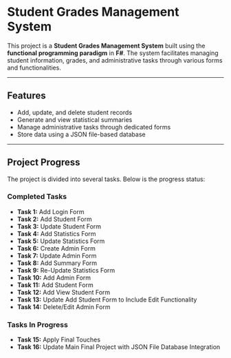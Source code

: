# Student Grades Management System

This project is a **Student Grades Management System** built using the **functional programming paradigm** in **F#**. The system facilitates managing student information, grades, and administrative tasks through various forms and functionalities.

---

## Features
- Add, update, and delete student records
- Generate and view statistical summaries
- Manage administrative tasks through dedicated forms
- Store data using a JSON file-based database

---

## Project Progress
The project is divided into several tasks. Below is the progress status:

### Completed Tasks
- **Task 1:** Add Login Form
- **Task 2:** Add Student Form
- **Task 3:** Update Student Form
- **Task 4:** Add Statistics Form
- **Task 5:** Update Statistics Form
- **Task 6:** Create Admin Form
- **Task 7:** Update Admin Form
- **Task 8:** Add Summary Form
- **Task 9:** Re-Update Statistics Form
- **Task 10:** Add Admin Form
- **Task 11:** Add Student Form
- **Task 12:** Add View Student Form
- **Task 13:** Update Add Student Form to Include Edit Functionality
- **Task 14:** Delete/Edit Admin Form


### Tasks In Progress
- **Task 15:** Apply Final Touches
- **Task 16:** Update Main Final Project with JSON File Database Integration
